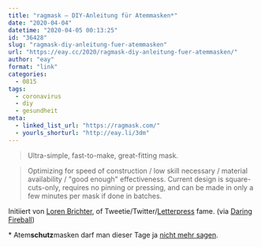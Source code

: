 ```yaml
---
title: "ragmask – DIY-Anleitung für Atemmasken*"
date: "2020-04-04"
datetime: "2020-04-05 00:13:25"
id: "36428"
slug: "ragmask-diy-anleitung-fuer-atemmasken"
url: "https://eay.cc/2020/ragmask-diy-anleitung-fuer-atemmasken/"
author: "eay"
format: "link"
categories:
  - 0815
tags:
  - coronavirus
  - diy
  - gesundheit
meta:
  - linked_list_url: "https://ragmask.com/"
  - yourls_shorturl: "http://eay.li/3dm"
---
```


> Ultra-simple, fast-to-make, great-fitting mask.

> Optimizing for speed of construction / low skill necessary / material availability / "good enough" effectiveness. Current design is square-cuts-only, requires no pinning or pressing, and can be made in only a few minutes per mask if done in batches.

Initiiert von [Loren Brichter](https://twitter.com/lorenb), of Tweetie/Twitter/[Letterpress](https://eay.cc/2012/letterpress/) fame. (via [Daring Fireball](https://daringfireball.net/linked/2020/04/01/ragmask))

\* Atem**schutz**masken darf man dieser Tage ja [nicht mehr sagen](https://www.heise.de/make/meldung/Abmahnung-wegen-Schutzmasken-4694669.html).
